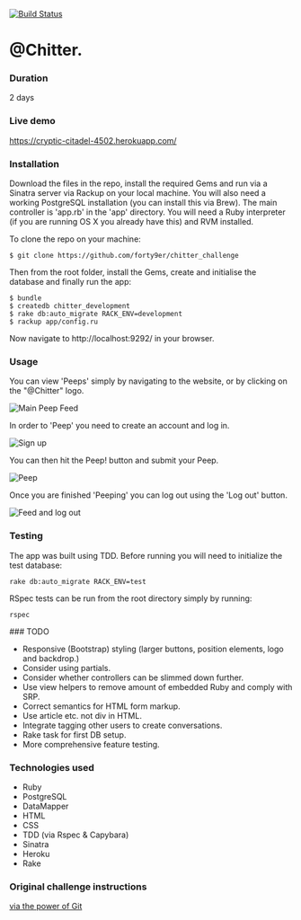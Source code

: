 [![Build Status](https://travis-ci.org/forty9er/chitter-challenge.svg)](https://travis-ci.org/forty9er/chitter-challenge)

# @Chitter.

### Duration

2 days


### Live demo

https://cryptic-citadel-4502.herokuapp.com/


### Installation

Download the files in the repo, install the required Gems and run via a Sinatra server via Rackup on your local machine. You will also need a working PostgreSQL installation (you can install this via Brew).
The main controller is 'app.rb' in the 'app' directory. You will need a Ruby interpreter (if you are running OS X you already have this) and RVM installed.

To clone the repo on your machine:

```
$ git clone https://github.com/forty9er/chitter_challenge
```

Then from the root folder, install the Gems, create and initialise the database and finally run the app:
```
$ bundle
$ createdb chitter_development
$ rake db:auto_migrate RACK_ENV=development
$ rackup app/config.ru
```

Now navigate to http://localhost:9292/ in your browser.


### Usage

You can view 'Peeps' simply by navigating to the website, or by clicking on the "@Chitter" logo.

![Main Peep Feed](https://www.dropbox.com/s/m9pmcm94ssdckeo/CHITTER_1.png?raw=1)

In order to 'Peep' you need to create an account and log in. 

![Sign up](https://www.dropbox.com/s/1l1l5hj9a2umjc4/CHITTER_2.png?raw=1)

You can then hit the Peep! button and submit your Peep.

![Peep](https://www.dropbox.com/s/snudd7s4camv1m8/CHITTER_3.png?raw=1)

Once you are finished 'Peeping' you can log out using the 'Log out' button.

![Feed and log out](https://www.dropbox.com/s/sd3d945xdu25dcm/CHITTER_4.png?raw=1)


### Testing

The app was built using TDD. Before running you will need to initialize the test database:

```
rake db:auto_migrate RACK_ENV=test
```

RSpec tests can be run from the root directory simply by running:

```
rspec
```


### TODO

* Responsive (Bootstrap) styling (larger buttons, position elements, logo and backdrop.)
* Consider using partials.
* Consider whether controllers can be slimmed down further.
* Use view helpers to remove amount of embedded Ruby and comply with SRP.
* Correct semantics for HTML form markup.
* Use article etc. not div in HTML.
* Integrate tagging other users to create conversations.
* Rake task for first DB setup.
* More comprehensive feature testing.


### Technologies used

* Ruby
* PostgreSQL
* DataMapper
* HTML
* CSS
* TDD (via Rspec & Capybara)
* Sinatra
* Heroku
* Rake

### Original challenge instructions
[via the power of Git](https://github.com/forty9er/chitter-challenge/blob/5ab36f4a528f7985d7071bbc8fccb852afe3e9b9/README.md)